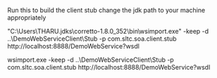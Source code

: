 Run this to build the client stub
change the jdk path to your machine appropriately

"C:\Users\THARU\.jdks\corretto-1.8.0_352\bin\wsimport.exe" -keep -d ..\DemoWebServiceClient\Stub -p com.sltc.soa.client.stub http://localhost:8888/DemoWebService?wsdl

wsimport.exe -keep -d ..\DemoWebServiceClient\Stub -p com.sltc.soa.client.stub http://localhost:8888/DemoWebService?wsdl